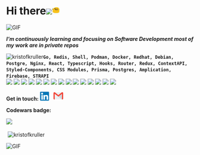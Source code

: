 # Hi there<img src="https://raw.githubusercontent.com/iampavangandhi/iampavangandhi/master/gifs/Hi.gif" width="30px"><img alt="GIF" src="https://github.com/SatYu26/SatYu26/blob/master/Assets/happy.gif" width="20vw" />

<img alt="GIF" src="https://cdn.dribbble.com/users/1792477/screenshots/6816387/ezgif.com-resize__3_.gif" width="20vw" /> 
<br />

***I’m continuously learning and focusing on Software Development most of my work are in private repos***

<p><img align="left" src="https://github-readme-stats.vercel.app/api/top-langs?username=kristofkruller&show_icons=true&locale=en&layout=compact" alt="kristofkruller" /></p>  

**`Go, Redis, Shell, Podman, Docker, Redhat, Debian, Postgre, Nginx,
React, Typescript, Hooks, Router, Redux, ContextAPI, Styled-Components, CSS Modules,
Prisma, Postgres, Amplication, Firebase, STRAPI`**
<br />
<a src="https://go.dev/blog/go-brand/Go-Logo/PNG"><img src="https://go.dev/blog/go-brand/Go-Logo/PNG/Go-Logo_Aqua.png" height="48px"></a>
<a src="https://www.javascript.com/"><img src="https://1000logos.net/wp-content/uploads/2020/08/Nginx-Symbol.jpg" height="48px"></a>
<a src="https://www.javascript.com/"><img src="https://w7.pngwing.com/pngs/1008/389/png-transparent-logo-redhat-logos-and-brands-icon.png" height="48px"></a>
<a src="https://www.javascript.com/"><img src="https://www.debian.org/logos/hexagonal.png" height="48px"></a>
<a src="https://www.javascript.com/"><img src="https://i0.wp.com/blog.knoldus.com/wp-content/uploads/2018/04/docker.png?fit=269%2C201&ssl=1" height="48px"></a>
<a src="https://remote-lab.net/public/images/podman.png" height="48px"></a>
<a src="https://upload.wikimedia.org/wikipedia/commons/thumb/2/29/Postgresql_elephant.svg/1200px-Postgresql_elephant.svg.png" height="48px"></a>
<a src="https://cdn.iconscout.com/icon/free/png-256/free-bash-shell-script-7855733-6374566.png" height="48px"></a>
<a src="https://www.javascript.com/"><img src="https://img.icons8.com/color/48/000000/javascript.png" height="48px"></a>
<a src="https://reactjs.org/"><img src="https://img.icons8.com/color/48/000000/react-native.png" height="48px"></a>
<a src="https://nodejs.org/"><img src="https://img.icons8.com/color/48/000000/nodejs.png" height="48px"></a>
<a src="https://visualstudio.microsoft.com/"><img src="https://img.icons8.com/color/48/000000/visual-studio.png" height="48px"></a>
<a src="https://www.npmjs.com/"><img src="https://img.icons8.com/color/48/000000/npm.png" height="48px"></a>
<a src="https://github.com/"><img src="https://img.icons8.com/color/48/000000/github--v1.png" height="48px"></a>
<a src="https://www.w3schools.com/css/"><img src="https://img.icons8.com/ios-filled/1x/css3.png" height="48px"></a>
<a src="https://www.w3schools.com/html/"><img src="https://img.icons8.com/ios-filled/1x/html-5.png" height="48px"></a>
<a src="https://www.w3schools.com/html/"><img src="https://img.icons8.com/color/1x/styled-components.png" height="48px"></a>
<a src="https://www.w3schools.com/html/"><img src="https://img.icons8.com/external-flaticons-lineal-color-flat-icons/1x/external-sql-computer-programming-flaticons-lineal-color-flat-icons.png" height="48px"></a>
<!-- # For more details please click on my<a href="https://kristofkruller.github.io/Portfolio/"> Portfolio </a><img src="https://media.giphy.com/media/WUlplcMpOCEmTGBtBW/giphy.gif" width="30"> -->
**Get in touch:**
<a href="https://www.linkedin.com/in/kristof-kruller/"><img align="" alt="KristofKruller | Linkedin" width="24px" src="https://github.com/SatYu26/SatYu26/blob/master/Assets/Linkedin.svg" /></a> &nbsp;&nbsp;<a href="mailto:kristof.kruller@gmail.com"><img align="" alt="KristofKruller | Gmail" width="26px" src="https://github.com/SatYu26/SatYu26/blob/master/Assets/Gmail.svg" /></a>

**Codewars badge:**  

<a target="_blank" href="https://www.codewars.com/users/kristofkruller"><img src="https://www.codewars.com/users/kristofkruller/badges/micro"></a>  

<p>&nbsp;<img align="center" src="https://github-readme-stats.vercel.app/api?username=kristofkruller&show_icons=true&locale=en" alt="kristofkruller" /></p>  

<img alt="GIF" src="https://media.tenor.com/nIPLRnaTx7gAAAAC/trex-pc.gif">
